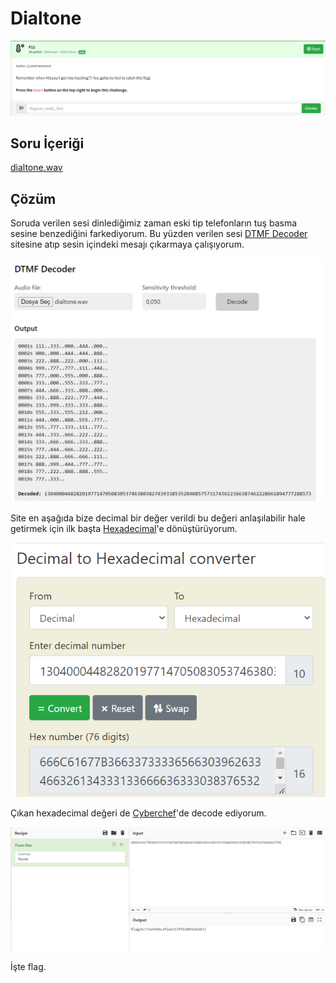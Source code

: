 # Dialtone
![Soru](https://github.com/mel4mi/Huntress2023-Writeups/blob/main/Depo/Warmups/F12/Screenshot_1.png)
## Soru İçeriği
[dialtone.wav](https://github.com/mel4mi/Huntress2023-Writeups/blob/main/Depo/Warmups/Dialtone/dialtone.wav)

## Çözüm
Soruda verilen sesi dinlediğimiz zaman eski tip telefonların tuş basma sesine benzediğini farkediyorum. Bu yüzden verilen sesi [DTMF Decoder](https://dtmf.netlify.app/) sitesine atıp sesin içindeki mesajı çıkarmaya çalışıyorum.

![](https://github.com/mel4mi/Huntress2023-Writeups/blob/main/Depo/Warmups/Dialtone/Screenshot_1.png)

Site en aşağıda bize decimal bir değer verildi bu değeri anlaşılabilir hale getirmek için ilk başta [Hexadecimal](https://www.rapidtables.com/convert/number/decimal-to-hex.html)'e dönüştürüyorum.

![](https://github.com/mel4mi/Huntress2023-Writeups/blob/main/Depo/Warmups/Dialtone/Screenshot_2.png)

Çıkan hexadecimal değeri de [Cyberchef](https://gchq.github.io/CyberChef/)'de decode ediyorum. 

![](https://github.com/mel4mi/Huntress2023-Writeups/blob/main/Depo/Warmups/Dialtone/Screenshot_3.png)

İşte flag.

